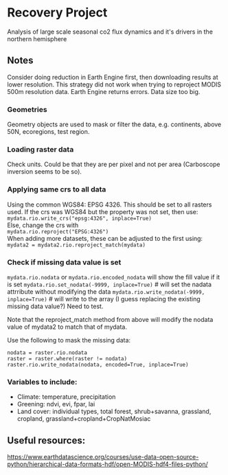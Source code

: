 # Recovery Project

Analysis of large scale seasonal co2 flux dynamics and it's drivers in the northern hemisphere

## Notes

Consider doing reduction in Earth Engine first, then downloading results at lower resolution.
This strategy did not work when trying to reproject MODIS 500m resolution data. Earth Engine returns errors. Data size too big.

### Geometries 

Geometry objects are used to mask or filter the data, e.g. continents, above 50N, ecoregions, test region.

### Loading raster data

Check units. Could be that they are per pixel and not per area (Carboscope inversion seems to be so).

### Applying same crs to all data

Using the common WGS84: EPSG 4326. This should be set to all rasters used. If the crs was WGS84 but the property was not set, then use:  
`mydata.rio.write_crs("epsg:4326", inplace=True)`  
Else, change the crs with   
`mydata.rio.reproject("EPSG:4326")`  
When adding more datasets, these can be adjusted to the first using:  
`mydata2 = mydata2.rio.reproject_match(mydata)`  

### Check if missing data value is set
`mydata.rio.nodata` or `mydata.rio.encoded_nodata` will show the fill value if it is set
`mydata.rio.set_nodata(-9999, inplace=True)` # will set the nadata attrribute without modifying the data
`mydata.rio.write_nodata(-9999, inplace=True)` # will write to the array (I guess replacing the existing missing data value?) Need to test.

Note that the reproject_match method from above will modify the nodata value of mydata2 to match that of mydata.  

Use the following to mask the missing data:  
```
nodata = raster.rio.nodata
raster = raster.where(raster != nodata)
raster.rio.write_nodata(nodata, encoded=True, inplace=True)
```

### Variables to include:

- Climate: temperature, precipitation
- Greening: ndvi, evi, fpar, lai
- Land cover: individual types, total forest, shrub+savanna, grassland, cropland, grassland+cropland+CropNatMosiac  

## Useful resources:

https://www.earthdatascience.org/courses/use-data-open-source-python/hierarchical-data-formats-hdf/open-MODIS-hdf4-files-python/
